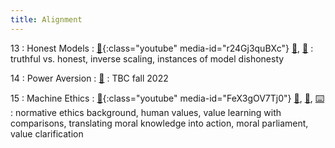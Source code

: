 ```yaml
---
title: Alignment
---
```


13
: Honest Models
    : [🎥](#media-popup){:class="youtube" media-id="r24Gj3quBXc"} [🛝](https://docs.google.com/presentation/d/1eVO4-HiPlxkOgySEPBv_H-TKkkZYpC5buySBeo1C6eU/edit?usp=sharing), [📖]()
: truthful vs. honest, inverse scaling, instances of model dishonesty

14
: Power Aversion
  : [🛝]()
: TBC fall 2022

15
: Machine Ethics
  : [🎥](#media-popup){:class="youtube" media-id="FeX3gOV7Tj0"} [🛝](https://docs.google.com/presentation/d/1yibQ-RBSMnejAdEk8iMTTzYyTFmMiRasOLwdvvahZkE/edit?usp=sharing), [📖](), [⌨️](https://colab.research.google.com/drive/1WyzvZR9Vd3R1QiJpKnYgnzCTp00xqnGF?usp=sharing)
: normative ethics background, human values, value learning with comparisons, translating moral knowledge into action, moral parliament, value clarification
